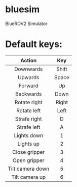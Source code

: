 # bluesim
BlueROV2 Simulator 


# Default keys:

|      Action      |  Key  |
|:----------------:|:-----:|
| Downwards        | Shift |
| Upwards          | Space |
| Forward          |   Up  |
| Backwards        |  Down |
| Rotate right     | Right |
| Rotate left      |  Left |
| Strafe right     |   D   |
| Strafe left      |   A   |
| Lights down      |   1   |
| Lights up        |   2   |
| Close gripper    |   3   |
| Open gripper     |   4   |
| Tilt camera down |   5   |
| Tilt camera up   |   6   |
